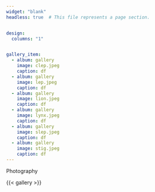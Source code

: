 ```yaml
---
widget: "blank"
headless: true  # This file represents a page section.


design:
  columns: "1"


gallery_item:
  - album: gallery
    image: clep.jpeg
    caption: df
  - album: gallery
    image: lep.jpeg
    caption: df
  - album: gallery
    image: lion.jpeg
    caption: df
  - album: gallery
    image: lynx.jpeg
    caption: df
  - album: gallery
    image: slep.jpeg
    caption: df
  - album: gallery
    image: stig.jpeg
    caption: df
---
```

Photography

{{< gallery >}}
